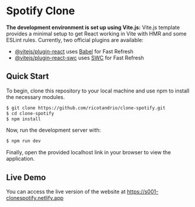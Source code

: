 # Spotify Clone

**The development environment is set up using Vite.js:**
Vite.js template provides a minimal setup to get React working in Vite with HMR and some ESLint rules. Currently, two official plugins are available:
- [@vitejs/plugin-react](https://github.com/vitejs/vite-plugin-react/blob/main/packages/plugin-react/README.md) uses [Babel](https://babeljs.io/) for Fast Refresh
- [@vitejs/plugin-react-swc](https://github.com/vitejs/vite-plugin-react-swc) uses [SWC](https://swc.rs/) for Fast Refresh

## Quick Start
To begin, clone this repository to your local machine and use npm to install the necessary modules.

```bash
$ git clone https://github.com/ricotandrio/clone-spotify.git
$ cd clone-spotify
$ npm install
```

Now, run the development server with:

```bash
$ npm run dev
```

Finally, open the provided localhost link in your browser to view the application.

## Live Demo
You can access the live version of the website at https://s001-clonespotify.netlify.app
